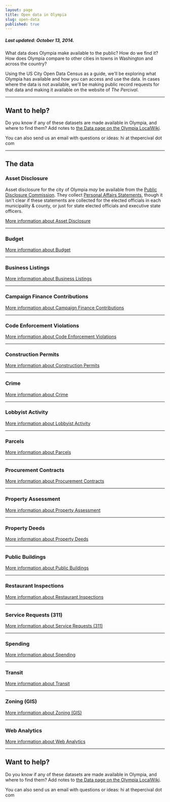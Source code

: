 ```yaml
---
layout: page
title: Open data in Olympia
slug: open-data
published: true
---
```

##### Last updated: October 13, 2014.

What data does Olympia make available to the public? How do we find it? How does Olympia compare to other cities in towns in Washington and across the country?

Using the US City Open Data Census as a guide, we'll be exploring what Olympia has available and how you can access and use the data. In cases where the data is not available, we'll be making public record requests for that data and making it available on the website of _The Percival_.

---

## Want to help?

Do you know if any of these datasets are made available in Olympia, and where to find them? Add notes to [the Data page on the Olympia LocalWiki](https://localwiki.org/oly/data).

You can also send us an email with questions or ideas: hi at thepercival dot com

---

## The data

### Asset Disclosure

Asset disclosure for the city of Olympia _may_ be available from the [Public Disclosure Commission](http://www.pdc.wa.gov/). They collect [Personal Affairs Statements](http://www.pdc.wa.gov/public/personalfinancialaffairs.aspx), though it isn't clear if these statements are collected for the elected officials in each municipality & county, or just for state elected officials and executive state officers.

[More information about Asset Disclosure](http://us-city.census.okfn.org/dataset/asset-disclosure)

---

### Budget

[More information about Budget](http://us-city.census.okfn.org/dataset/budget)

---
	
### Business Listings 

[More information about Business Listings](http://us-city.census.okfn.org/dataset/business-listings)

---

### Campaign Finance Contributions

[More information about Campaign Finance Contributions](http://us-city.census.okfn.org/dataset/campaign-finance)

---

### Code Enforcement Violations

[More information about Code Enforcement Violations](http://us-city.census.okfn.org/dataset/code-enforcement)

---

### Construction Permits

[More information about Construction Permits](http://us-city.census.okfn.org/dataset/construction-permits)

---

### Crime
	
[More information about Crime](http://us-city.census.okfn.org/dataset/crime-stats)

 ---

### Lobbyist Activity


[More information about Lobbyist Activity](http://us-city.census.okfn.org/dataset/lobbyist)

---

### Parcels

[More information about Parcels](http://us-city.census.okfn.org/dataset/parcels)

---

### Procurement Contracts

[More information about Procurement Contracts](http://us-city.census.okfn.org/dataset/contracts)

---

### Property Assessment

[More information about Property Assessment](http://us-city.census.okfn.org/dataset/assessment)

---

### Property Deeds

[More information about Property Deeds](http://us-city.census.okfn.org/dataset/deeds)

---

### Public Buildings

[More information about Public Buildings](http://us-city.census.okfn.org/dataset/public-buildings)

---

### Restaurant Inspections

[More information about Restaurant Inspections](http://us-city.census.okfn.org/dataset/food-safety)

---

### Service Requests (311)

[More information about Service Requests (311)](http://us-city.census.okfn.org/dataset/service-requests)

---

### Spending

[More information about Spending](http://us-city.census.okfn.org/dataset/spending)

---

### Transit

[More information about Transit](http://us-city.census.okfn.org/dataset/transit)

---

### Zoning (GIS) 

[More information about Zoning (GIS) ](http://us-city.census.okfn.org/dataset/zoning)

---

### Web Analytics

[More information about Web Analytics](http://us-city.census.okfn.org/dataset/web-analytics)


---

## Want to help?

Do you know if any of these datasets are made available in Olympia, and where to find them? Add notes to [the Data page on the Olympia LocalWiki](https://localwiki.org/oly/data).

You can also send us an email with questions or ideas: hi at thepercival dot com


